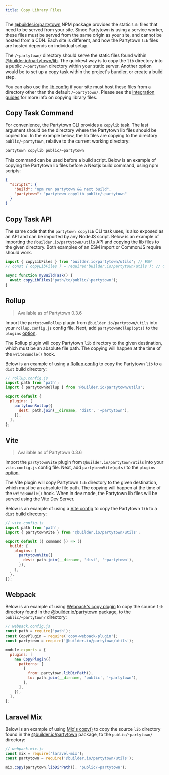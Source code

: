 ```yaml
---
title: Copy Library Files
---
```


The [@builder.io/partytown](https://www.npmjs.com/package/@builder.io/partytown) NPM package provides the static `lib` files that need to be served from your site. Since Partytown is using a service worker, these files must be served from the same origin as your site, and cannot be hosted from a CDN. Each site is different, and how the Partytown `lib` files are hosted depends on individual setup.

The `/~partytown/` directory should serve the static files found within [@builder.io/partytown/lib](/distribution). The quickest way is to copy the `lib` directory into a public `/~partytown` directory within your static server. Another option would be to set up a copy task within the project's bundler, or create a build step.

You can also use the [lib config](/configuration) if your site must host these files from a directory other than the default `/~partytown/`. Please see the [integration guides](/integrations) for more info on copying library files.

## Copy Task Command

For convenience, the Partytown CLI provides a `copylib` task. The last argument should be the directory where the Partytown lib files should be copied too. In the example below, the lib files are copying to the directory `public/~partytown`, relative to the current working directory:

```bash
partytown copylib public/~partytown
```

This command can be used before a build script. Below is an example of copying the Partytown lib files before a Nextjs build command, using npm scripts:

```json
{
  "scripts": {
    "build": "npm run partytown && next build",
    "partytown": "partytown copylib public/~partytown"
  }
}
```

## Copy Task API

The same code that the `partytown copylib` CLI task uses, is also exposed as an API and can be imported by any NodeJS script. Below is an example of importing the `@builder.io/partytown/utils` API and copying the lib files to the given directory. Both examples of an ESM import or CommonJS require should work.

```js
import { copyLibFiles } from 'builder.io/partytown/utils'; // ESM
// const { copyLibFiles } = require('builder.io/partytown/utils'); // CommonJS

async function myBuildTask() {
  await copyLibFiles('path/to/public/~partytown');
}
```

## Rollup

> Available as of Partytown 0.3.6

Import the `partytownRollup` plugin from `@builder.io/partytown/utils` into your `rollup.config.js` config file. Next, add `partytownRollup(opts)` to the `plugins` [option](https://rollupjs.org/guide/en/#using-plugins).

The Rollup plugin will copy Partytown `lib` directory to the given destination, which must be an absolute file path. The copying will happen at the time of the `writeBundle()` hook.

Below is an example of using a [Rollup config](https://rollupjs.org/guide/en/#using-plugins) to copy the Partytown `lib` to a `dist` build directory:

```js
// rollup.config.js
import path from 'path';
import { partytownRollup } from '@builder.io/partytown/utils';

export default {
  plugins: [
    partytownRollup({
      dest: path.join(__dirname, 'dist', '~partytown'),
    }),
  ],
};
```

## Vite

> Available as of Partytown 0.3.6

Import the `partytownVite` plugin from `@builder.io/partytown/utils` into your `vite.config.js` config file. Next, add `partytownVite(opts)` to the `plugins` [option](https://vitejs.dev/config/#plugins).

The Vite plugin will copy Partytown `lib` directory to the given destination, which must be an absolute file path. The copying will happen at the time of the `writeBundle()` hook. When in dev mode, the Partytown lib files will be served using the Vite Dev Server.

Below is an example of using a [Vite config](https://vitejs.dev/config/) to copy the Partytown `lib` to a `dist` build directory:

```js
// vite.config.js
import path from 'path';
import { partytownVite } from '@builder.io/partytown/utils';

export default ({ command }) => ({
  build: {
    plugins: [
      partytownVite({
        dest: path.join(__dirname, 'dist', '~partytown'),
      }),
    ],
  },
});
```

## Webpack

Below is an example of using [Webpack's copy plugin](https://webpack.js.org/plugins/copy-webpack-plugin/) to copy the source `lib` directory found in the [@builder.io/partytown](https://www.npmjs.com/package/@builder.io/partytown) package, to the `public/~partytown/` directory:

```js
// webpack.config.js
const path = require('path');
const CopyPlugin = require('copy-webpack-plugin');
const partytown = require('@builder.io/partytown/utils');

module.exports = {
  plugins: [
    new CopyPlugin({
      patterns: [
        {
          from: partytown.libDirPath(),
          to: path.join(__dirname, 'public', '~partytown'),
        },
      ],
    }),
  ],
};
```
## Laravel Mix

Below is an example of using [Mix's copy()](https://laravel-mix.com/docs/6.0/copying-files/) to copy the source `lib` directory found in the [@builder.io/partytown](https://www.npmjs.com/package/@builder.io/partytown) package, to the `public/~partytown/` directory:

```js
// webpack.mix.js
const mix = require('laravel-mix');
const partytown = require('@builder.io/partytown/utils');

mix.copy(partytown.libDirPath(), 'public/~partytown');
```
